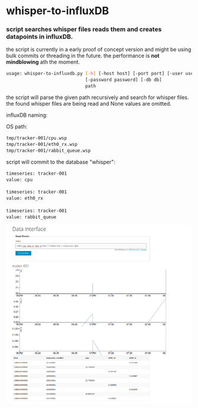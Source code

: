 whisper-to-influxDB
===================

### script searches whisper files reads them and creates datapoints in influxDB.

the script is currently in a early proof of concept version and might be using bulk commits or threading in the future.
the performance is __not mindblowing__ ath the moment.


```bash
usage: whisper-to-influxdb.py [-h] [-host host] [-port port] [-user user]
                              [-password password] [-db db]
                              path
```
                              
the script will parse the given path recursively and search for whisper files.
the found whisper files are being read and None values are omitted.

influxDB naming:

OS path:
```bash
tmp/tracker-001/cpu.wsp
tmp/tracker-001/eth0_rx.wsp
tmp/tracker-001/rabbit_queue.wsp
```
         

script will commit to the database "whisper":
```bash
timeseries: tracker-001
value: cpu

timeseries: tracker-001
value: eth0_rx

timeseries: tracker-001
value: rabbit_queue
```

![alt text](https://github.com/damaex17/whisper-to-influxDB/blob/master/readme.png)
